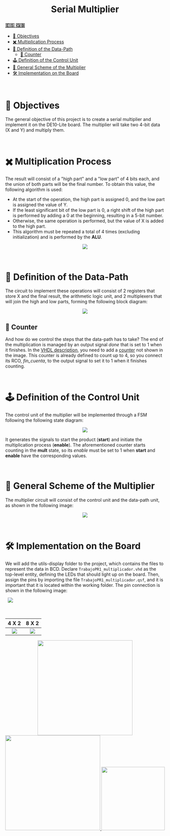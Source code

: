 <!-- HEADERS -->
<h1 align="center">
  <b> 
    Serial Multiplier
  </b>
</h1>

<h3>
  <a href="https://github.com/jorgeloopzz/Multipliier/blob/main/README.es.md">
    🇪🇸
  </a>
  <a href="https://github.com/jorgeloopzz/Multipliier/blob/main/README.md">
    🇬🇧
  </a>
</h3>

- [🎯 Objectives](#-objectives)
- [✖️ Multiplication Process](#️-multiplication-process)
- [📓 Definition of the Data-Path](#-definition-of-the-data-path)
  - [🔢 Counter](#-counter)
- [🕹️ Definition of the Control Unit](#️-definition-of-the-control-unit)
- [🔲 General Scheme of the Multiplier](#-general-scheme-of-the-multiplier)
- [🛠️ Implementation on the Board](#️-implementation-on-the-board)

&nbsp;

# 🎯 Objectives

The general objective of this project is to create a serial multiplier and implement it on the DE10-Lite board. The multiplier will take two 4-bit data (X and Y) and multiply them.

&nbsp;

# ✖️ Multiplication Process

The result will consist of a "high part" and a "low part" of 4 bits each, and the union of both parts will be the final number. To obtain this value, the following algorithm is used:

- At the start of the operation, the high part is assigned 0, and the low part is assigned the value of Y.
- If the least significant bit of the low part is 0, a right shift of the high part is performed by adding a 0 at the beginning, resulting in a 5-bit number.
- Otherwise, the same operation is performed, but the value of X is added to the high part.
- This algorithm must be repeated a total of 4 times (excluding initialization) and is performed by the **ALU**.

<div align="center">
  <img align="center" src="https://raw.githubusercontent.com/jorgeloopzz/Multipliier/main/assets/tabla.png">
</div>

&nbsp;

# 📓 Definition of the Data-Path

The circuit to implement these operations will consist of 2 registers that store X and the final result, the arithmetic logic unit, and 2 multiplexers that will join the high and low parts, forming the following block diagram:

<div align="center">
  <img src="https://raw.githubusercontent.com/jorgeloopzz/Multipliier/main/assets/data-path.png">
</div>

## 🔢 Counter

And how do we control the steps that the data-path has to take? The end of the multiplication is managed by an output signal _done_ that is set to 1 when it finishes. In the [VHDL description](https://github.com/jorgeloopzz/Multipliier/blob/main/quartus/multiplier_datapath.vhd), you need to add a [counter](https://github.com/jorgeloopzz/Multipliier/blob/main/quartus/contador_k.vhd) not shown in the image. This counter is already defined to count up to 4, so you connect its RCO, _fin_cuenta_, to the output signal to set it to 1 when it finishes counting.

&nbsp;

# 🕹️ Definition of the Control Unit

The control unit of the multiplier will be implemented through a FSM following the following state diagram:

<div align="center">
  <img src="https://raw.githubusercontent.com/jorgeloopzz/Multipliier/main/assets/MEF.png">
</div>

It generates the signals to start the product (**start**) and initiate the multiplication process (**enable**). The aforementioned counter starts counting in the **mult** state, so its _enable_ must be set to 1 when **start** and **enable** have the corresponding values.

&nbsp;

# 🔲 General Scheme of the Multiplier

The multiplier circuit will consist of the control unit and the data-path unit, as shown in the following image:

<div align="center">
  <img src="https://raw.githubusercontent.com/jorgeloopzz/Multipliier/main/assets/esquema.png">
</div>

&nbsp;

# 🛠️ Implementation on the Board

We will add the utils-display folder to the project, which contains the files to represent the data in BCD. Declare `TrabajoPR1_multiplicador.vhd` as the top-level entity, defining the LEDs that should light up on the board. Then, assign the pins by importing the file `TrabajoPR1_multiplicador.qsf`, and it is important that it is located within the working folder. The pin connection is shown in the following image:

&nbsp;
<img src="https://raw.githubusercontent.com/jorgeloopzz/Multipliier/main/assets/placa.jpeg">

&nbsp;

|                                           4 X 2                                            |                                           8 X 2                                            |
| :----------------------------------------------------------------------------------------: | :----------------------------------------------------------------------------------------: |
| <img src="https://raw.githubusercontent.com/jorgeloopzz/Multipliier/main/assets/4x2.jpeg"> | <img src="https://raw.githubusercontent.com/jorgeloopzz/Multipliier/main/assets/8x2.jpeg"> |

<div align="center">
  <a href="https://eite.ulpgc.es/index.php/es/">
   <img src="https://www.ulpgc.es/sites/default/files/ArchivosULPGC/identidad-corporativa/NuevoLogo/eite_hc.png" width=300>
  </a>
  <a href="https://www.diea.ulpgc.es/">
    <img src="https://www.ulpgc.es/sites/default/files/ArchivosULPGC/identidad-corporativa/NuevoLogo/dingelectronica_hc.png" width=300>
  </a>
  <a href="https://www.ulpgc.es/">
    <img src="https://www.ulpgc.es/sites/default/files/ArchivosULPGC/identidad-corporativa/Logo%2025%20Aniversario/logo_ulpgc_horizontal_acronimo_2t.png" width=200>
  </a>
</div>
